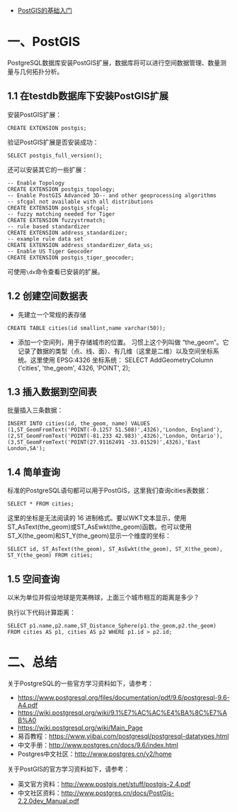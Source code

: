 - [PostGIS的基础入门](https://cloud.tencent.com/developer/article/1414516?from=article.detail.1722171)

# 一、PostGIS

PostgreSQL数据库安装PostGIS扩展，数据库将可以进行空间数据管理、数量测量与几何拓扑分析。

## 1.1 在testdb数据库下安装PostGIS扩展

安装PostGIS扩展：

```plsql
CREATE EXTENSION postgis;
```

验证PostGIS扩展是否安装成功：

```plsql
SELECT postgis_full_version();
```

还可以安装其它的一些扩展：

```plsql
-- Enable Topology
CREATE EXTENSION postgis_topology;
-- Enable PostGIS Advanced 3D-- and other geoprocessing algorithms
-- sfcgal not available with all distributions
CREATE EXTENSION postgis_sfcgal;
-- fuzzy matching needed for Tiger
CREATE EXTENSION fuzzystrmatch;
-- rule based standardizer
CREATE EXTENSION address_standardizer;
-- example rule data set
CREATE EXTENSION address_standardizer_data_us;
-- Enable US Tiger Geocoder
CREATE EXTENSION postgis_tiger_geocoder;
```

可使用`\dx`命令查看已安装的扩展。

## 1.2 创建空间数据表

- 先建立一个常规的表存储

```plsql
CREATE TABLE cities(id smallint,name varchar(50));
```

- 添加一个空间列，用于存储城市的位置。 习惯上这个列叫做 “the_geom”。它记录了数据的类型（点、线、面）、有几维（这里是二维）以及空间坐标系统。这里使用 EPSG:4326 坐标系统： SELECT AddGeometryColumn ('cities', 'the_geom', 4326, 'POINT', 2);

## 1.3 插入数据到空间表

批量插入三条数据：

```plsql
INSERT INTO cities(id, the_geom, name) VALUES (1,ST_GeomFromText('POINT(-0.1257 51.508)',4326),'London, England'), (2,ST_GeomFromText('POINT(-81.233 42.983)',4326),'London, Ontario'), (3,ST_GeomFromText('POINT(27.91162491 -33.01529)',4326),'East London,SA');
```

## 1.4 简单查询

标准的PostgreSQL语句都可以用于PostGIS，这里我们查询cities表数据：

```plsql
SELECT * FROM cities;
```

这里的坐标是无法阅读的 16 进制格式。要以WKT文本显示，使用ST_AsText(the_geom)或ST_AsEwkt(the_geom)函数。也可以使用ST_X(the_geom)和ST_Y(the_geom)显示一个维度的坐标：

```plsql
SELECT id, ST_AsText(the_geom), ST_AsEwkt(the_geom), ST_X(the_geom), ST_Y(the_geom) FROM cities;
```

## 1.5 空间查询

以米为单位并假设地球是完美椭球，上面三个城市相互的距离是多少？

执行以下代码计算距离：

```plsql
SELECT p1.name,p2.name,ST_Distance_Sphere(p1.the_geom,p2.the_geom) FROM cities AS p1, cities AS p2 WHERE p1.id > p2.id;
```

# 二、总结

关于PostgreSQL的一些官方学习资料如下，请参考：

- https://www.postgresql.org/files/documentation/pdf/9.6/postgresql-9.6-A4.pdf
- https://wiki.postgresql.org/wiki/9.1%E7%AC%AC%E4%BA%8C%E7%AB%A0
- https://wiki.postgresql.org/wiki/Main_Page
- 易百教程：https://www.yiibai.com/postgresql/postgresql-datatypes.html
- 中文手册：http://www.postgres.cn/docs/9.6/index.html
- Postgres中文社区：http://www.postgres.cn/v2/home

关于PostGIS的官方学习资料如下，请参考：

- 英文官方资料：http://www.postgis.net/stuff/postgis-2.4.pdf
- 中文社区资料：http://www.postgres.cn/docs/PostGis-2.2.0dev_Manual.pdf
